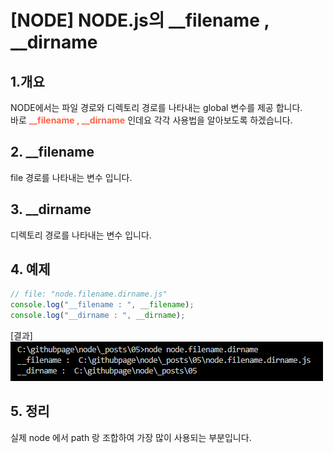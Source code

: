 # [NODE] NODE.js의 __filename , __dirname

## 1.개요
NODE에서는 파일 경로와 디렉토리 경로를 나타내는 global 변수를 제공 합니다.<br> 
바로 <b style="color:tomato">__filename , __dirname</b> 인데요 각각 사용법을 알아보도록 하겠습니다.

## 2. __filename
file 경로를 나타내는 변수 입니다.

## 3. __dirname
디렉토리 경로를 나타내는 변수 입니다. 

## 4. 예제 
```js 
// file: "node.filename.dirname.js"
console.log("__filename : ", __filename);
console.log("__dirname : ", __dirname);
```

[결과]
![filename](./img/05.PNG  "filename")


## 5. 정리 
실제 node 에서 path 랑 조합하여 가장 많이 사용되는 부분입니다. 




